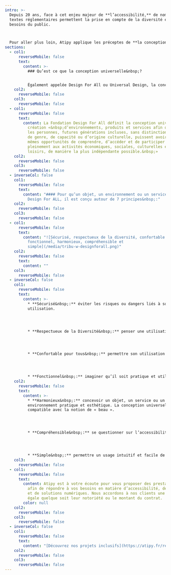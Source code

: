 ```yaml
---
intro: >-
  Depuis 20 ans, face à cet enjeu majeur de **l’accessibilité,** de nombreux
  textes réglementaires permettent la prise en compte de la diversité et des
  besoins du public.



  Pour aller plus loin, Atipy applique les préceptes de **la conception universelle.**
sections:
  - col1:
      reverseMobile: false
      text:
        content: >-
          ### Qu’est ce que la conception universelle&nbsp;?


          Également appelée Design For All ou Universal Design, la conception universelle est défini par l’article 2 de la convention de l’ONU relative aux droits des personnes handicapées, comme «&nbsp;conception de produits, d’équipements, de programmes et de services qui puissent être utilisés par tous, dans toute la mesure possible, sans nécessiter ni adaptation ni conception spéciale&nbsp;».
    col2:
      reverseMobile: false
    col3:
      reverseMobile: false
  - col1:
      reverseMobile: false
      text:
        content: La Fondation Design For All définit la conception universelle comme la
          création «&nbsp;d’environnements, produits et services afin que toutes
          les personnes, futures générations incluses, sans distinction d’âge,
          de genre, de capacité ou d’origine culturelle, puissent avoir les
          mêmes opportunités de comprendre, d’accéder et de participer
          pleinement aux activités économiques, sociales, culturelles et de
          loisirs, de manière la plus indépendante possible.&nbsp;»
    col2:
      reverseMobile: false
    col3:
      reverseMobile: false
  - inverseCol: false
    col1:
      reverseMobile: false
      text:
        content: "#### Pour qu’un objet, un environnement ou un service soit reconnu
          Design For ALL, il est conçu autour de 7 principes&nbsp;:"
    col2:
      reverseMobile: false
    col3:
      reverseMobile: false
  - col1:
      reverseMobile: false
      text:
        content: "![Sécurisé, respectueux de la diversité, confortable pour tous,
          fonctionnel, harmonieux, compréhensible et
          simple](/media/tribu-w-designforall.png)"
    col2:
      reverseMobile: false
      text:
        content: ""
    col3:
      reverseMobile: false
  - inverseCol: false
    col1:
      reverseMobile: false
      text:
        content: >-
          * **Sécurisé&nbsp;:** éviter les risques ou dangers liés à son
          utilisation.




          * **Respectueux de la Diversité&nbsp;:** penser une utilisation égalitaire, paritaire auprès d’utilisateurs aux capacités multiples et différentes.




          * **Confortable pour tous&nbsp;:** permettre son utilisation dans un bien-être physique et psychologique, tout en nécessitant un faible effort.




          * **Fonctionnel&nbsp;:** imaginer qu’il soit pratique et utilisable quelles que soient la taille, la posture ou la mobilité de l’usager.
    col2:
      reverseMobile: false
      text:
        content: >-
          * **Harmonieux&nbsp;:** concevoir un objet, un service ou un
          environnement pratique et esthétique. La conception universelle est
          compatible avec la notion de « beau ».




          * **Compréhensible&nbsp;:** se questionner sur l’accessibilité des informations ou du service, quelles que soient les connaissances ou les facilités de compréhension de l’utilisateur.




          * **Simple&nbsp;:** permettre un usage intuitif et facile de l’utilisation en allant à l’essentiel.
    col3:
      reverseMobile: false
  - col1:
      reverseMobile: false
      text:
        content: Atipy est à votre écoute pour vous proposer des prestations sur-mesure
          afin de répondre à vos besoins en matière d’accessibilité, de design
          et de solutions numériques. Nous accordons à nos clients une attention
          égale quelque soit leur notoriété ou le montant du contrat.
        color: null
    col2:
      reverseMobile: false
    col3:
      reverseMobile: false
  - inverseCol: false
    col1:
      reverseMobile: false
      text:
        content: "[D﻿écouvrez nos projets inclusifs](https://atipy.fr/realisations)"
    col2:
      reverseMobile: false
    col3:
      reverseMobile: false
---
```

